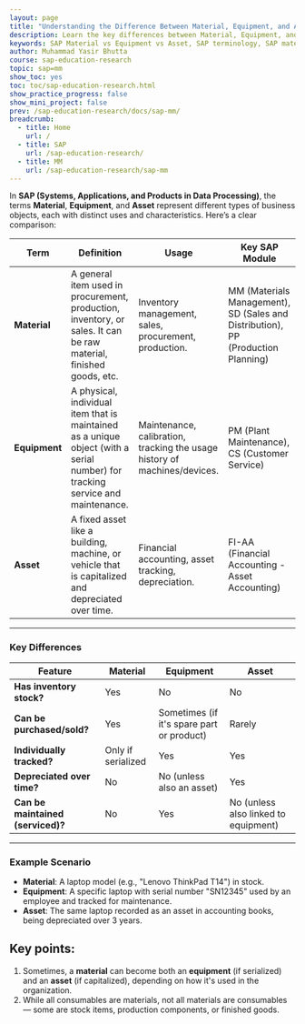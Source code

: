 ```yaml
---
layout: page
title: "Understanding the Difference Between Material, Equipment, and Asset in SAP"
description: Learn the key differences between Material, Equipment, and Asset in SAP with clear examples and use cases. Understand how each is used in procurement, maintenance, and financial accounting.
keywords: SAP Material vs Equipment vs Asset, SAP terminology, SAP material types, SAP equipment management, SAP asset accounting, consumable materials in SAP, SAP MM, SAP PM, SAP FI-AA, SAP material classification, SAP inventory vs asset, SAP maintenance objects
author: Muhammad Yasir Bhutta
course: sap-education-research
topic: sap=mm
show_toc: yes
toc: toc/sap-education-research.html
show_practice_progress: false
show_mini_project: false
prev: /sap-education-research/docs/sap-mm/
breadcrumb:
  - title: Home
    url: /
  - title: SAP
    url: /sap-education-research/
  - title: MM
    url: /sap-education-research/sap-mm
---
```


In **SAP (Systems, Applications, and Products in Data Processing)**, the terms **Material**, **Equipment**, and **Asset** represent different types of business objects, each with distinct uses and characteristics. Here’s a clear comparison:

| **Term**      | **Definition**                                                                                                                 | **Usage**                                                                 | **Key SAP Module**                                                               |
| ------------- | ------------------------------------------------------------------------------------------------------------------------------ | ------------------------------------------------------------------------- | -------------------------------------------------------------------------------- |
| **Material**  | A general item used in procurement, production, inventory, or sales. It can be raw material, finished goods, etc.             | Inventory management, sales, procurement, production.                     | MM (Materials Management), SD (Sales and Distribution), PP (Production Planning) |
| **Equipment** | A physical, individual item that is maintained as a unique object (with a serial number) for tracking service and maintenance. | Maintenance, calibration, tracking the usage history of machines/devices. | PM (Plant Maintenance), CS (Customer Service)                                    |
| **Asset**     | A fixed asset like a building, machine, or vehicle that is capitalized and depreciated over time.                              | Financial accounting, asset tracking, depreciation.                       | FI-AA (Financial Accounting - Asset Accounting)                                  |

---

### Key Differences

| Feature                           | Material           | Equipment                                 | Asset                                |
| --------------------------------- | ------------------ | ----------------------------------------- | ------------------------------------ |
| **Has inventory stock?**          | Yes                | No                                        | No                                   |
| **Can be purchased/sold?**        | Yes                | Sometimes (if it's spare part or product) | Rarely                               |
| **Individually tracked?**         | Only if serialized | Yes                                       | Yes                                  |
| **Depreciated over time?**        | No                 | No (unless also an asset)                 | Yes                                  |
| **Can be maintained (serviced)?** | No                 | Yes                                       | No (unless also linked to equipment) |

---

### Example Scenario

* **Material**: A laptop model (e.g., "Lenovo ThinkPad T14") in stock.
* **Equipment**: A specific laptop with serial number "SN12345" used by an employee and tracked for maintenance.
* **Asset**: The same laptop recorded as an asset in accounting books, being depreciated over 3 years.

## Key points:

1. Sometimes, a **material** can become both an **equipment** (if serialized) and an **asset** (if capitalized), depending on how it's used in the organization.
2. While all consumables are materials, not all materials are consumables — some are stock items, production components, or finished goods.
